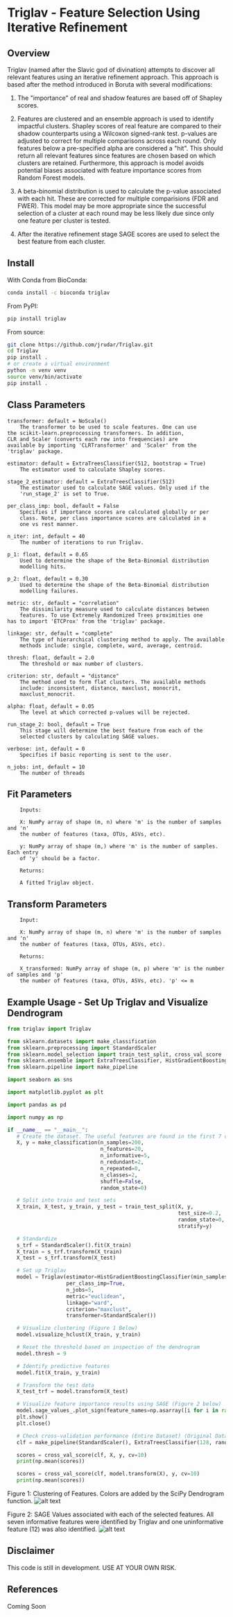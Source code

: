 # Triglav - Feature Selection Using Iterative Refinement

## Overview

Triglav (named after the Slavic god of divination) attempts to discover
all relevant features using an iterative refinement approach. This
approach is based after the method introduced in Boruta with several
modifications:

1) The "importance" of real and shadow features are based off of
   Shapley scores.

2) Features are clustered and an ensemble approach is used to identify
   impactful clusters. Shapley scores of real feature are compared to
   their shadow counterparts using a Wilcoxon signed-rank test. p-values
   are adjusted to correct for multiple comparisons across each round.
   Only features below a pre-specified alpha are considered a "hit".
   This should return all relevant features since features are chosen based
   on which clusters are retained. Furthermore, this approach is model
   avoids potential biases associated with feature importance scores from
   Random Forest models.

3) A beta-binomial distribution is used to calculate the p-value
   associated with each hit. These are corrected for multiple
   comparisions (FDR and FWER). This model may be more appropriate since
   the successful selection of a cluster at each round may be less likely
   due since only one feature per cluster is tested.

5) After the iterative refinement stage SAGE scores are used to select
   the best feature from each cluster.

## Install

With Conda from BioConda:

```bash
conda install -c bioconda triglav
```

From PyPI:

```bash
pip install triglav
```

From source:

```bash
git clone https://github.com/jrudar/Triglav.git
cd Triglav
pip install .
# or create a virtual environment
python -m venv venv
source venv/bin/activate
pip install .
```

## Class Parameters

    transformer: default = NoScale()
    	The transformer to be used to scale features. One can use
	the scikit-learn.preprocessing transformers. In addition,
	CLR and Scaler (converts each row into frequencies) are
	available by importing 'CLRTransformer' and 'Scaler' from the
	'triglav' package.
	
    estimator: default = ExtraTreesClassifier(512, bootstrap = True)
        The estimator used to calculate Shapley scores.

    stage_2_estimator: default = ExtraTreesClassifier(512)
        The estimator used to calculate SAGE values. Only used if the
        'run_stage_2' is set to True.
	
    per_class_imp: bool, default = False
        Specifies if importance scores are calculated globally or per
        class. Note, per class importance scores are calculated in a
        one vs rest manner.

    n_iter: int, default = 40
        The number of iterations to run Triglav.

    p_1: float, default = 0.65
        Used to determine the shape of the Beta-Binomial distribution
        modelling hits.

    p_2: float, default = 0.30
        Used to determine the shape of the Beta-Binomial distribution
        modelling failures.

    metric: str, default = "correlation"
        The dissimilarity measure used to calculate distances between
        features. To use Extremely Randomized Trees proximities one
	has to import 'ETCProx' from the 'triglav' package.

    linkage: str, default = "complete"
        The type of hierarchical clustering method to apply. The available
        methods include: single, complete, ward, average, centroid.

    thresh: float, default = 2.0
        The threshold or max number of clusters.

    criterion: str, default = "distance"
        The method used to form flat clusters. The available methods
        include: inconsistent, distance, maxclust, monocrit,
        maxclust_monocrit.

    alpha: float, default = 0.05
        The level at which corrected p-values will be rejected.

    run_stage_2: bool, default = True
        This stage will determine the best feature from each of the
        selected clusters by calculating SAGE values.

    verbose: int, default = 0
        Specifies if basic reporting is sent to the user.

    n_jobs: int, default = 10
        The number of threads

## Fit Parameters

        Inputs:

        X: NumPy array of shape (m, n) where 'm' is the number of samples and 'n'
        the number of features (taxa, OTUs, ASVs, etc).

        y: NumPy array of shape (m,) where 'm' is the number of samples. Each entry
        of 'y' should be a factor.

        Returns:

        A fitted Triglav object.

## Transform Parameters

        Input:

        X: NumPy array of shape (m, n) where 'm' is the number of samples and 'n'
        the number of features (taxa, OTUs, ASVs, etc).

        Returns:

        X_transformed: NumPy array of shape (m, p) where 'm' is the number of samples and 'p'
        the number of features (taxa, OTUs, ASVs, etc). 'p' <= m

## Example Usage - Set Up Triglav and Visualize Dendrogram

```python
from triglav import Triglav

from sklearn.datasets import make_classification
from sklearn.preprocessing import StandardScaler
from sklearn.model_selection import train_test_split, cross_val_score
from sklearn.ensemble import ExtraTreesClassifier, HistGradientBoostingClassifier
from sklearn.pipeline import make_pipeline

import seaborn as sns

import matplotlib.pyplot as plt

import pandas as pd

import numpy as np

if __name__ == "__main__":
   # Create the dataset. The useful features are found in the first 7 columns of X (indicies 0-6)
   X, y = make_classification(n_samples=200,
                              n_features=20,
                              n_informative=5,
                              n_redundant=2,
                              n_repeated=0,
                              n_classes=2,
                              shuffle=False,
                              random_state=0)

   # Split into train and test sets
   X_train, X_test, y_train, y_test = train_test_split(X, y,
                                                       test_size=0.2,
                                                       random_state=0,
                                                       stratify=y)

   # Standardize
   s_trf = StandardScaler().fit(X_train)
   X_train = s_trf.transform(X_train)
   X_test = s_trf.transform(X_test)

   # Set up Triglav
   model = Triglav(estimator=HistGradientBoostingClassifier(min_samples_leaf=15),
                   per_class_imp=True,
                   n_jobs=5,
                   metric="euclidean",
                   linkage="ward",
                   criterion="maxclust",
                   transformer=StandardScaler())

   # Visualize clustering (Figure 1 Below)
   model.visualize_hclust(X_train, y_train)

   # Reset the threshold based on inspection of the dendrogram
   model.thresh = 9

   # Identify predictive features
   model.fit(X_train, y_train)

   # Transform the test data
   X_test_trf = model.transform(X_test)

   # Visualize feature importance results using SAGE (Figure 2 below)
   model.sage_values_.plot_sign(feature_names=np.asarray([i for i in range(20)])[model.selected_])
   plt.show()
   plt.close()

   # Check cross-validation performance (Entire Dataset) (Original Data - Mean Score = 0.895 / Transformed Data - Mean Score = 0.915)
   clf = make_pipeline(StandardScaler(), ExtraTreesClassifier(128, random_state=0))

   scores = cross_val_score(clf, X, y, cv=10)
   print(np.mean(scores))

   scores = cross_val_score(clf, model.transform(X), y, cv=10)
   print(np.mean(scores))

```

Figure 1: Clustering of Features. Colors are added by the SciPy Dendrogram function.
![alt text](Triglav_Dend.jpg)

Figure 2: SAGE Values associated with each of the selected features. All seven
informative features were identified by Triglav and one uninformative feature (12) was
also identified.
![alt text](sage_values.jpeg)

## Disclaimer

This code is still in development. USE AT YOUR OWN RISK.

## References

Coming Soon

